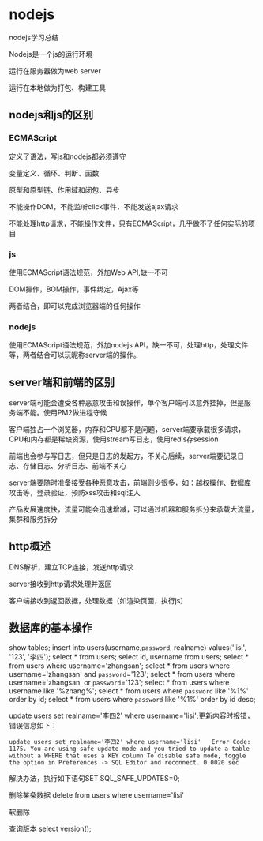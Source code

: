 # nodejs
nodejs学习总结

Nodejs是一个js的运行环境

运行在服务器做为web server

运行在本地做为打包、构建工具

## nodejs和js的区别

### ECMAScript

定义了语法，写js和nodejs都必须遵守

变量定义、循环、判断、函数

原型和原型链、作用域和闭包、异步

不能操作DOM，不能监听click事件，不能发送ajax请求

不能处理http请求，不能操作文件，只有ECMAScript，几乎做不了任何实际的项目

### js

使用ECMAScript语法规范，外加Web API,缺一不可

DOM操作，BOM操作，事件绑定，Ajax等

两者结合，即可以完成浏览器端的任何操作

### nodejs

使用ECMAScript语法规范，外加nodejs API，缺一不可，处理http，处理文件等，两者结合可以玩昵称server端的操作。

## server端和前端的区别

server端可能会遭受各种恶意攻击和误操作，单个客户端可以意外挂掉，但是服务端不能。使用PM2做进程守候

客户端独占一个浏览器，内存和CPU都不是问题，server端要承载很多请求，CPU和内存都是稀缺资源，使用stream写日志，使用redis存session

前端也会参与写日志，但只是日志的发起方，不关心后续，server端要记录日志、存储日志、分析日志、前端不关心

server端要随时准备接受各种恶意攻击，前端则少很多，如：越权操作、数据库攻击等，登录验证，预防xss攻击和sql注入

产品发展速度快，流量可能会迅速增减，可以通过机器和服务拆分来承载大流量，集群和服务拆分

## http概述

DNS解析，建立TCP连接，发送http请求

server接收到http请求处理并返回

客户端接收到返回数据，处理数据（如渲染页面，执行js）

## 数据库的基本操作

show tables;
insert into users(username,`password`, realname) values('lisi', '123', '李四');
select * from users;
select id, username from users;
select * from users where username='zhangsan';
select * from users where username='zhangsan' and `password`='123';
select * from users where username='zhangsan' or `password`='123';
select * from users where username like '%zhang%';
select * from users where `password` like '%1%' order by id;
select * from users where `password` like '%1%' order by id desc;

update users set realname='李四2' where username='lisi';更新内容时报错，错误信息如下：

```
update users set realname='李四2' where username='lisi'	Error Code: 1175. You are using safe update mode and you tried to update a table without a WHERE that uses a KEY column To disable safe mode, toggle the option in Preferences -> SQL Editor and reconnect.	0.0020 sec
```
解决办法，执行如下语句SET SQL_SAFE_UPDATES=0;

删除某条数据
delete from users where username='lisi'


软删除


查询版本
select version();





